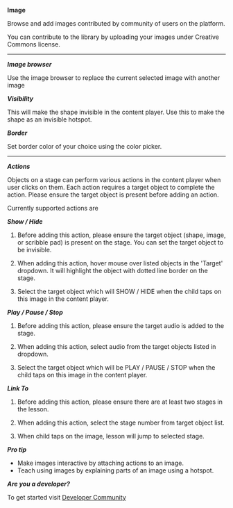 **Image**

Browse and add images contributed by community of users on the platform.

You can contribute to the library by uploading your images under Creative Commons license.

---

**_Image browser_**

Use the image browser to replace the current selected image with another image

**_Visibility_**

This will make the shape invisible in the content player. Use this to make the shape as an invisible hotspot.

**_Border_**

Set border color of your choice using the color picker.

---

**_Actions_**

Objects on a stage can perform various actions in the content player when user clicks on them. Each action requires a target object to complete the action. Please ensure the target object is present before adding an action.

Currently supported actions are

**_Show / Hide_**

1. Before adding this action, please ensure the target object (shape, image, or scribble pad) is present on the stage. You can set the target object to be invisible.

1. When adding this action, hover mouse over listed objects in the 'Target' dropdown. It will highlight the object with dotted line border on the stage.

1. Select the target object which will SHOW / HIDE when the child taps on this image in the content player.

**_Play / Pause / Stop_**

1. Before adding this action, please ensure the target audio is added to the stage.

1. When adding this action, select audio from the target objects listed in dropdown.

1. Select the target object which will be PLAY / PAUSE / STOP when the child taps on this image in the content player.

**_Link To_**

1. Before adding this action, please ensure there are at least two stages in the lesson.

1. When adding this action, select the stage number from target object list.

1. When child taps on the image, lesson will jump to selected stage.

**_Pro tip_**

- Make images interactive by attaching actions to an image.
- Teach using images by explaining parts of an image using a hotspot.

**_Are you a developer?_**

To get started visit <a href="http://www.sunbird.org/" target="_blank">Developer Community</a>
